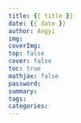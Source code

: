 ```yaml
---
title: {{ title }}
date: {{ date }}
author: Angyi
img: 
coverImg: 
top: false
cover: false
toc: true
mathjax: false
password: 
summary: 
tags:
categories:
---
```

